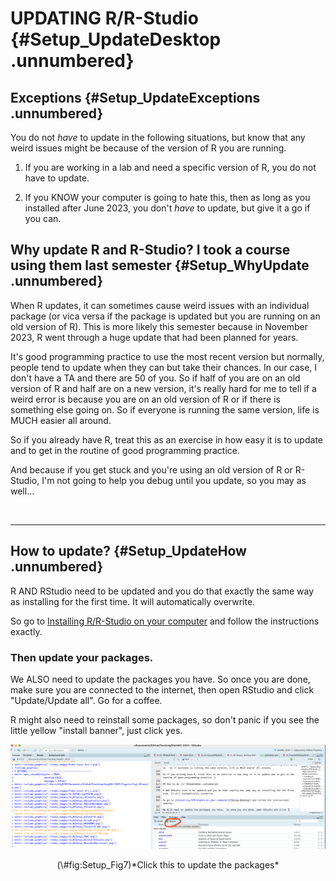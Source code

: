 

# UPDATING R/R-Studio {#Setup_UpdateDesktop .unnumbered}

## Exceptions {#Setup_UpdateExceptions .unnumbered}

You do not *have* to update in the following situations, but know that any weird issues might be because of the version of R you are running.

1. If you are working in a lab and need a specific version of R, you do not have to update.

2. If you KNOW your computer is going to hate this, then as long as you installed after June 2023, you don't *have* to update, but give it a go if you can.


## Why update R and R-Studio? I took a course using them last semester {#Setup_WhyUpdate .unnumbered}

When R updates, it can sometimes cause weird issues with an individual package (or vica versa if the package is updated but you are running on an old version of R). This is more likely this semester because in November 2023, R went through a huge update that had been planned for years.

It's good programming practice to use the most recent version but normally, people tend to update when they can but take their chances. In our case, I don't have a TA and there are 50 of you. So if half of you are on an old version of R and half are on a new version, it's really hard for me to tell if a weird error is because you are on an old version of R or if there is something else going on. So if everyone is running the same version, life is MUCH easier all around.

So if you already have R, treat this as an exercise in how easy it is to update and to get in the routine of good programming practice.

And because if you get stuck and you're using an old version of R or R-Studio, I'm not going to help you debug until you update, so you may as well...

<br>

------------------------------------------------------------------------

## How to update? {#Setup_UpdateHow .unnumbered}

R AND RStudio need to be updated and you do that exactly the same way as installing for the first time. It will automatically overwrite.

So go to [Installing R/R-Studio on your computer](#Setup_Desktop) and follow the instructions exactly.

### Then update your packages.

We ALSO need to update the packages you have. So once you are done, make sure you are connected to the internet, then open RStudio and click "Update/Update all". Go for a coffee.

R might also need to reinstall some packages, so don't panic if you see the little yellow "install banner", just click yes.

<div class="figure" style="text-align: center">
<img src="./index_images/im_02Setup_10UpdatePackages.png" alt="*Click this to update the packages*" width="1354" />
<p class="caption">(\#fig:Setup_Fig7)*Click this to update the packages*</p>
</div>
